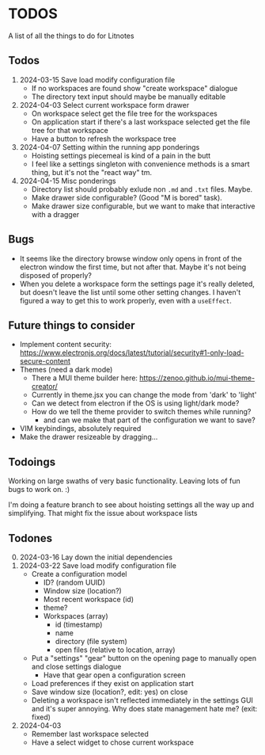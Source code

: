 # TODOS

A list of all the things to do for Litnotes

## Todos

1) 2024-03-15 Save load modify configuration file
    - If no workspaces are found show "create workspace" dialogue
    - The directory text input should maybe be manually editable
2) 2024-04-03 Select current workspace form drawer
    - On workspace select get the file tree for the workspaces
    - On application start if there's a last workspace selected get the file tree for that workspace
    - Have a button to refresh the workspace tree
3) 2024-04-07 Setting within the running app ponderings
    - Hoisting settings piecemeal is kind of a pain in the butt
    - I feel like a settings singleton with convenience methods is a smart thing, but it's not the "react way" tm.
4) 2024-04-15 Misc ponderings
    - Directory list should probably exlude non `.md` and `.txt` files. Maybe.
    - Make drawer side configurable? (Good "M is bored" task).
    - Make drawer size configurable, but we want to make that interactive with a dragger

## Bugs

- It seems like the directory browse window only opens in front of the electron window the first time, but not after that. Maybe it's not being disposed of properly?
- When you delete a workspace form the settings page it's really deleted, but doesn't leave the list until some other setting changes. I haven't figured a way to get this to work properly, even with a `useEffect`.

## Future things to consider

- Implement content security: https://www.electronjs.org/docs/latest/tutorial/security#1-only-load-secure-content
- Themes (need a dark mode)
    - There a MUI theme builder here: https://zenoo.github.io/mui-theme-creator/
    - Currently in theme.jsx you can change the mode from 'dark' to 'light'
    - Can we detect from electron if the OS is using light/dark mode?
    - How do we tell the theme provider to switch themes while running?
        - and can we make that part of the configuration we want to save?
- VIM keybindings, absolutely required
- Make the drawer resizeable by dragging...

## Todoings

Working on large swaths of very basic functionality. Leaving lots of fun bugs to work on. :)

I'm doing a feature branch to see about hoisting settings all the way up and simplifying. That might fix the issue about workspace lists

## Todones

0) 2024-03-16 Lay down the initial dependencies
1) 2024-03-22 Save load modify configuration file
    - Create a configuration model
        - ID? (random UUID)
        - Window size (location?)
        - Most recent workspace (id)
        - theme?
        - Workspaces (array)
            - id (timestamp)
            - name
            - directory (file system)
            - open files (relative to location, array)
    - Put a "settings" "gear" button on the opening page to manually open and close settings dialogue
        - Have that gear open a configuration screen
    - Load preferences if they exist on application start
    - Save window size (location?, edit: yes) on close
    - Deleting a workspace isn't reflected immediately in the settings GUI and it's super annoying. Why does state management hate me? (exit: fixed)
2) 2024-04-03
    - Remember last workspace selected
    - Have a select widget to chose current workspace
